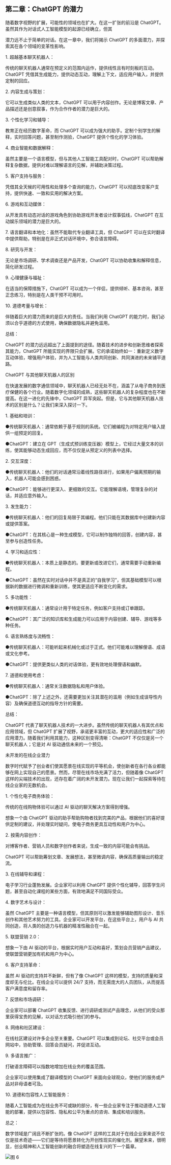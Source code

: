 ## 第二章：ChatGPT 的潜力

随着数字视野的扩展，可能性的领域也在扩大。在这一扩张的前沿是 ChatGPT。虽然其作为对话式人工智能模型的起源已经确立，但其

潜力远不止于简单的对话。在这一章中，我们将揭示 ChatGPT 的多面潜力，并探索其在各个领域的变革性影响。

1\. 超越基本聊天机器人：

传统的聊天机器人通常在预定义的范围内运作，提供线性且有时刻板的互动。ChatGPT 凭借其生成能力，提供动态互动，理解上下文，适应用户输入，并提供定制的回应。

2\. 内容生成与策划：

它可以生成类似人类的文本，ChatGPT 可以用于内容创作。无论是博客文章、产品描述还是创意叙事，作为合作作者的潜力是巨大的。

3\. 个性化学习和辅导：

教育正在经历数字革命，而 ChatGPT 可以成为强大的助手。定制个别学生的解释，实时回答问题，甚至制作测验，ChatGPT 提供个性化的学习体验。

4\. 商业智能和数据解释：

虽然主要是一个语言模型，但与其他人工智能工具配对时，ChatGPT 可以帮助解释复杂数据，提供对难以理解语言的见解，并辅助决策过程。

5\. 客户支持与服务：

凭借其全天候的可用性和处理多个查询的能力，ChatGPT 可以彻底改变客户支持，提供快速、一致和实用的解决方案。

6\. 游戏和互动媒体：

从开发具有动态对话的游戏角色到协助游戏开发者设计叙事弧线，ChatGPT 在互动娱乐领域的潜力是巨大的。

7\. 语言翻译和本地化：虽然不能取代专业翻译工具，但 ChatGPT 可以在实时翻译中提供帮助，特别是在非正式对话环境中，弥合语言障碍。

8\. 研究与开发：

无论是市场调研、学术调查还是产品开发，ChatGPT 可以协助收集和解释信息，简化研发过程。

9\. 心理健康与福祉：

在适当的保障措施下，ChatGPT 可以成为一个伴侣，提供倾听、基本咨询，甚至正念练习，特别是在人类干预不可用时。

10\. 道德考量与增长：

伴随着巨大的潜力而来的是巨大的责任。当我们利用 ChatGPT 的能力时，我们必须以合乎道德的方式使用，确保数据隐私并避免滥用。

总结：

ChatGPT 的潜力远远超出了上面提到的途径。随着技术的进步和创新思维者探索其能力，ChatGPT 所能实现的界限只会扩展。它的承诺始终如一：重新定义数字互动体验，增强用户体验，并为人工智能与人类共同创新、共同演进的未来铺平道路。

ChatGPT 与其他聊天机器人的区别

在快速发展的数字通信领域中，聊天机器人已经无处不在，涵盖了从电子商务到医疗保健的各个行业。随着数字化领域的成熟，这些聊天机器人的复杂程度也在不断提高。在这一进化的先锋中，ChatGPT 异军突起。但是，它与其他聊天机器人技术的区别是什么？让我们来深入探讨一下。

1\. 基础和培训：

●传统聊天机器人：通常依赖于基于规则的系统。它们被编程为对特定用户输入提供一组预定的回复。

●ChatGPT：建立在 GPT（生成式预训练变压器）模型上，它经过大量文本的训练，使其能够动态生成回应，而不仅仅是从预定义的列表中选择。

2\. 交互深度：

●传统聊天机器人：他们的对话通常沿着线性路径进行，如果用户偏离预期的输入，机器人可能会感到困惑。

●ChatGPT：能够进行更深入、更细致的交互。它能理解语境，管理复杂的对话，并适应意外输入。

3\. 发生能力：

●传统聊天机器人：他们的回复局限于其编程。他们只能在其数据库中创建新内容或提供答案。

●ChatGPT：在其核心是一种生成模型，它可以制作独特的回答，创建内容，甚至参与创造性任务。

4\. 学习和适应性：

●传统聊天机器人：本质上是静态的。要更新或改进它们，通常需要手动重新编程。

●ChatGPT：虽然在实时对话中并不是真正的“自我学习”，但其基础模型可以根据新的数据进行微调和重新训练，使其更适应不断变化的需求。

5\. 多功能性：

●传统聊天机器人：通常设计用于特定任务，例如客户支持或订单跟踪。

●ChatGPT：其广泛的知识库和生成能力可以应用于内容创建、辅导、游戏等多种任务。

6\. 语言熟练度与流畅性：

●传统聊天机器人：可能听起来机械化或过于正式。他们可能难以理解俚语、成语或文化参考。

●ChatGPT：提供更类似人类的对话体验，更有效地处理俚语和幽默。

7\. 道德和使用考虑：

●传统聊天机器人：通常关注数据隐私和用户体验。

●ChatGPT：除了上述之外，还需要更加关注其潜在的滥用（例如生成误导性内容）及确保道德互动的指导方针的需要。

总结：

ChatGPT 代表了聊天机器人技术的一大进步。虽然传统的聊天机器人有其优点和应用领域，但 ChatGPT 扩展了视野，承诺更丰富的互动，更大的适应性和广泛的应用潜力。随着我们利用其能力，这种区别变得清晰：ChatGPT 不仅仅是另一个聊天机器人；它是对 AI 驱动通信未来的一个预见。

未开发的在线企业潜力

数字时代赋予了创业者们使其愿景在线实现的平等机会，使创新者在各行各业都能够在网上实现自己的愿景。然而，尽管在线市场充满了活力，但随着像 ChatGPT 这样的尖端技术的出现，还存在着广阔的未开发潜力。现在让我们一起探索等待在线企业家的无数机会。

1\. 个性化电子商务体验：

传统的在线购物体验可以通过 AI 驱动的聊天解决方案得到增强。

想象一个由 ChatGPT 驱动的助手帮助购物者找到完美的产品，根据他们的喜好提供定制的建议，并处理实时疑问，使电子商务更具互动性和用户为中心。

2\. 按需内容创作：

对博客作者、营销人员和数字创作者来说，生成一致的内容可能会有挑战。

ChatGPT 可以帮助筹划文章、发展想法，甚至微调内容，确保高质量输出的稳定流。

3\. 在线辅导和课程：

电子学习行业蓬勃发展。企业家可以利用 ChatGPT 提供个性化辅导，回答学生问题，甚至自动化课程的某些方面，有效地满足不同国际受众。

4\. 数字艺术与设计：

虽然 ChatGPT 主要是一种语言模型，但其原则可以激发能够辅助图形设计、音乐创作和其他艺术努力的工具。企业家可以开发平台，在这些平台上，用户与 AI 共同创造，将人类的创造力与机器的精准性融合在一起。

5\. 联盟营销 2.0：

想象一下由 AI 驱动的平台，根据实时用户互动和喜好，策划会员营销产品建议，使联盟营销更加有机和用户为中心。

6\. 客户支持革命：

虽然 AI 驱动的支持并不新鲜，但有了像 ChatGPT 这样的模型，支持的质量和深度却无与伦比。在线企业可以提供 24/7 支持，而无需庞大的人员团队，从而提高客户满意度和留存率。

7\. 反馈和市场调研：

企业家可以部署 ChatGPT 收集反馈、进行调研或测试产品理念，从他们的受众那里获得宝贵的见解，以对话方式吸引他们的参与。

8\. 网络和社区建设：

在线社区建设对许多企业至关重要。ChatGPT 可以集成到论坛、社交平台或会员网站中，协助管理、回答会员疑问，并促进互动。

9\. 多语言推广：

打破语言障碍可以指数地增加在线业务的覆盖范围。

企业家可以使用集成了翻译模型的 ChatGPT 来面向全球观众，使他们的服务或产品对非母语者可及。

10\. 道德和包容性人工智能服务：

随着人工智能成为在线业务不可或缺的部分，有一些企业家专注于推动道德人工智能的部署，提供以包容性、隐私和公平为重点的咨询、集成和培训服务。

总之：

数字领域是广阔且不断扩张的。像 ChatGPT 这样的工具对于在线企业家来说不仅仅是技术奇迹——它们是等待将愿景转化为开创性现实的催化剂。展望未来，很明显，创业精神和人工智能创新的融合将塑造在线复兴的下一个篇章。

![图 6](img/index-18_1.jpg)
